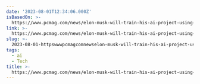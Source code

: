 ```yaml
---
date: '2023-08-01T12:34:06.000Z'
isBasedOn: >-
  https://www.pcmag.com/news/elon-musk-will-train-his-ai-project-using-your-tweets
link: >-
  https://www.pcmag.com/news/elon-musk-will-train-his-ai-project-using-your-tweets
slug: >-
  2023-08-01-httpswwwpcmagcomnewselon-musk-will-train-his-ai-project-using-your-tweets
tags:
  - ai
  - Tech
title: >-
  https://www.pcmag.com/news/elon-musk-will-train-his-ai-project-using-your-tweets
---
```


